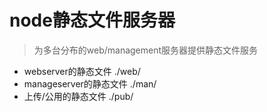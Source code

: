 # node静态文件服务器

> 为多台分布的web/management服务器提供静态文件服务

+ webserver的静态文件     ./web/
+ manageserver的静态文件  ./man/
+ 上传/公用的静态文件     ./pub/

